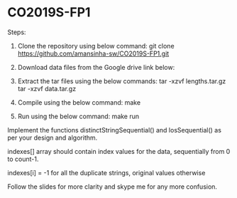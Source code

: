 # CO2019S-FP1
Steps:
1. Clone the repository using below command:
   git clone https://github.com/amansinha-sw/CO2019S-FP1.git
2. Download data files from the Google drive link below:
     
3. Extract the tar files using the below commands:
   tar -xzvf lengths.tar.gz
   tar -xzvf data.tar.gz
4. Compile using the below command:
   make
5. Run using the below command:
   make run

Implement the functions distinctStringSequential() and losSequential() as per your design and algorithm.

indexes[] array should contain index values for the data, sequentially from 0 to count-1. 

indexes[i] = -1 for all the duplicate strings, original values otherwise

Follow the slides for more clarity and skype me for any more confusion.
